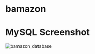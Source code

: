 # bamazon

# MySQL Screenshot
![bamazon_database](https://user-images.githubusercontent.com/25763714/28055313-3c0b491c-65cd-11e7-9df9-39e81506e466.PNG)
